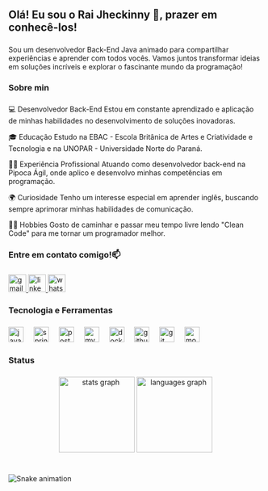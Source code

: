 <h2 align="left">Olá! Eu sou o Rai Jheckinny 👋, prazer em conhecê-los!</h2>

###

<p align="left">Sou um desenvolvedor Back-End Java animado para compartilhar experiências e aprender com todos vocês. Vamos juntos transformar ideias em soluções incríveis e explorar o fascinante mundo da programação!</p>

###

<h3 align="left">Sobre min</h2>

###

<p align="left">💻 Desenvolvedor Back-End
Estou em constante aprendizado e aplicação de minhas habilidades no desenvolvimento de soluções inovadoras.

🎓 Educação
Estudo na EBAC - Escola Britânica de Artes e Criatividade e Tecnologia e na UNOPAR - Universidade Norte do Paraná.

👨‍💻 Experiência Profissional
Atuando como desenvolvedor back-end na Pipoca Ágil, onde aplico e desenvolvo minhas competências em programação.

🌍 Curiosidade
Tenho um interesse especial em aprender inglês, buscando sempre aprimorar minhas habilidades de comunicação.

🚶‍♂️ Hobbies
Gosto de caminhar e passar meu tempo livre lendo "Clean Code" para me tornar um programador melhor.</p>

###

<h3 align="left">Entre em contato comigo!📫</h2>

###

<div align="left">
  <a href="mailto:raijheckinnydev@gmail.com" target="_blank">
    <img src="https://img.shields.io/static/v1?message=Gmail&logo=gmail&label=&color=D14836&logoColor=white&labelColor=&style=for-the-badge" height="35" alt="gmail logo"  />
  </a>
  <a href="https://www.linkedin.com/in/ra%C3%ADjheckinny/" target="_blank">
    <img src="https://img.shields.io/static/v1?message=LinkedIn&logo=linkedin&label=&color=0077B5&logoColor=white&labelColor=&style=for-the-badge" height="35" alt="linkedin logo"  />
  </a>
  <a href="https://wa.me/5533999326502" target="_blank">
    <img src="https://img.shields.io/static/v1?message=Whatsapp&logo=whatsapp&label=&color=25D366&logoColor=white&labelColor=&style=for-the-badge" height="35" alt="whatsapp logo"  />
  </a>
</div>

###

<h3 align="left">Tecnologia e Ferramentas</h2>

###

<div align="left">
  <img src="https://cdn.jsdelivr.net/gh/devicons/devicon/icons/java/java-original.svg" height="30" alt="java logo"  />
  <img width="12" />
  <img src="https://cdn.jsdelivr.net/gh/devicons/devicon/icons/spring/spring-original.svg" height="30" alt="spring logo"  />
  <img width="12" />
  <img src="https://cdn.jsdelivr.net/gh/devicons/devicon/icons/postgresql/postgresql-original.svg" height="30" alt="postgresql logo"  />
  <img width="12" />
  <img src="https://cdn.jsdelivr.net/gh/devicons/devicon/icons/mysql/mysql-original.svg" height="30" alt="mysql logo"  />
  <img width="12" />
  <img src="https://cdn.jsdelivr.net/gh/devicons/devicon/icons/docker/docker-original.svg" height="30" alt="docker logo"  />
  <img width="12" />
  <img src="https://cdn.jsdelivr.net/gh/devicons/devicon/icons/github/github-original.svg" height="30" alt="github logo"  />
  <img width="12" />
  <img src="https://cdn.jsdelivr.net/gh/devicons/devicon/icons/git/git-original.svg" height="30" alt="git logo"  />
  <img width="12" />
  <img src="https://cdn.jsdelivr.net/gh/devicons/devicon/icons/mongodb/mongodb-original.svg" height="30" alt="mongodb logo"  />
</div>

###

<h3 align="left">Status</h2>

###

<div align="center">
  <img src="https://github-readme-stats.vercel.app/api?username=RaiJheckinny&hide_title=false&hide_rank=false&show_icons=true&include_all_commits=true&count_private=true&disable_animations=false&theme=dracula&locale=en&hide_border=false" height="150" alt="stats graph"  />
  <img src="https://github-readme-stats.vercel.app/api/top-langs?username=RaiJheckinny&locale=en&hide_title=false&layout=compact&card_width=320&langs_count=5&theme=dracula&hide_border=false" height="150" alt="languages graph"  />
</div>

###

<br clear="both">

<img src="https://profile-readme-generator.com/assets/snake.svg" alt="Snake animation" />

###
